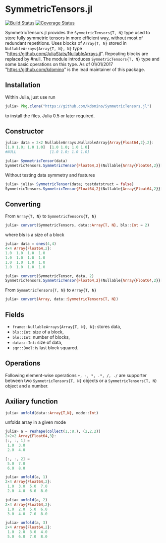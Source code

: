 # SymmetricTensors.jl
[![Build Status](https://travis-ci.org/ZKSI/SymmetricTensors.jl.svg?branch=master)](https://travis-ci.org/ZKSI/SymmetricTensors.jl)
[![Coverage Status](https://coveralls.io/repos/github/ZKSI/SymmetricTensors.jl/badge.svg?branch=master)](https://coveralls.io/github/ZKSI/SymmetricTensors.jl?branch=master)

SymmetricTensors.jl provides the `SymmetricTensors{T, N}` type used to store fully symmetric tensors in more efficient way,
without most of redundant repetitions. Uses blocks of `Array{T, N}` stored in `NullableArrays{Array{T, N}, N}` type "https://github.com/JuliaStats/NullableArrays.jl".
Repeating blocks are replaced by #null. The module introduces `SymmetricTensors{T, N}` type and some basic operations on this type.
As of 01/01/2017 "https://github.com/kdomino" is the lead maintainer of this package.

## Installation

Within Julia, just use run

```julia
julia> Pkg.clone("https://github.com/kdomino/SymmetricTensors.jl")
```

to install the files.  Julia 0.5 or later required.


## Constructor

```julia
julia> data = 2×2 NullableArrays.NullableArray{Array{Float64,2},2}:
[1.0 1.0; 1.0 1.0]  [1.0 1.0; 1.0 1.0]
#NULL               [1.0 1.0; 1.0 1.0]

julia> SymmetricTensor(data)
SymmetricTensors.SymmetricTensor{Float64,2}(Nullable{Array{Float64,2}}[[1.0 1.0; 1.0 1.0] [1.0 1.0; 1.0 1.0]; #NULL [1.0 1.0; 1.0 1.0]],2,2,4,true)       
```

Without testing data symmetry and features

```julia
julia> julia> SymmetricTensor(data; testdatstruct = false)
SymmetricTensors.SymmetricTensor{Float64,2}(Nullable{Array{Float64,2}}[[1.0 1.0; 1.0 1.0] [1.0 1.0; 1.0 1.0]; #NULL [1.0 1.0; 1.0 1.0]],2,2,4,true)
```

## Converting

From `Array{T, N}` to `SymmetricTensors{T, N}`

```julia
julia> convert(SymmetricTensors, data::Array{T, N}, bls::Int = 2)
```
where bls is a size of a block


```julia
julia> data = ones(4,4)
4×4 Array{Float64,2}:
1.0  1.0  1.0  1.0
1.0  1.0  1.0  1.0
1.0  1.0  1.0  1.0
1.0  1.0  1.0  1.0

julia> convert(SymmetricTensor, data, 2)
SymmetricTensors.SymmetricTensor{Float64,2}(Nullable{Array{Float64,2}}[[1.0 1.0; 1.0 1.0] [1.0 1.0; 1.0 1.0]; #NULL [1.0 1.0; 1.0 1.0]],2,2,4,true)
```

From `SymmetricTensors{T, N}` to `Array{T, N}`

```julia
julia> convert(Array, data::SymmetricTensors{T, N})
```


## Fields

- `frame::NullableArrays{Array{T, N}, N}`: stores data,
- `bls::Int`: size of a block,
- `bln::Int`: number of blocks,
- `datas::Int`: size of data,
- `sqr::Bool`: is last block squared.

## Operations

Following element-wise operations `+, -, *, .*, /, ./` are supporter between two `SymmetricTensors{T, N}` objects or a `SymmetricTensors{T, N}` object and a number.

## Axiliary function

```julia
julia> unfold(data::Array{T,N}, mode::Int)
```
unfolds array in a given mode

```julia
julia> a = reshape(collect(1.:8.), (2,2,2))
2×2×2 Array{Float64,3}:
[:, :, 1] =
 1.0  3.0
 2.0  4.0

[:, :, 2] =
 5.0  7.0
 6.0  8.0

julia> unfold(a, 1)
2×4 Array{Float64,2}:
 1.0  3.0  5.0  7.0
 2.0  4.0  6.0  8.0

julia> unfold(a, 2)
2×4 Array{Float64,2}:
 1.0  2.0  5.0  6.0
 3.0  4.0  7.0  8.0

julia> unfold(a, 3)
2×4 Array{Float64,2}:
 1.0  2.0  3.0  4.0
 5.0  6.0  7.0  8.0
```
